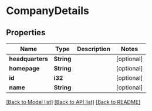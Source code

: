 # CompanyDetails

## Properties

Name | Type | Description | Notes
------------ | ------------- | ------------- | -------------
**headquarters** | **String** |  | [optional] 
**homepage** | **String** |  | [optional] 
**id** | **i32** |  | [optional] 
**name** | **String** |  | [optional] 

[[Back to Model list]](../README.md#documentation-for-models) [[Back to API list]](../README.md#documentation-for-api-endpoints) [[Back to README]](../README.md)


